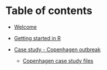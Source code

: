 # Table of contents

* [Welcome](README.md)

* [Getting started in R](Getting_started.Rmd)

* [Case study - Copenhagen outbreak](Outbreak_module/Copenhagen_R_guide_2017.Rmd)
    * <a href="https://github.com/PBBlomquist/EpiModules/blob/master/Outbreak_module/Copenhagen_files.zip?raw=true" download="Copenhagen_files.zip" target="_blank"> Copenhagen case study files </a>